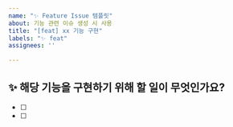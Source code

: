 ```yaml
---
name: "✨ Feature Issue 템플릿"
about: 기능 관련 이슈 생성 시 사용
title: "[feat] xx 기능 구현"
labels: "✨ feat"
assignees: ''

---
```


## ✨ 해당 기능을 구현하기 위해 할 일이 무엇인가요? 
- [ ] 
- [ ]
